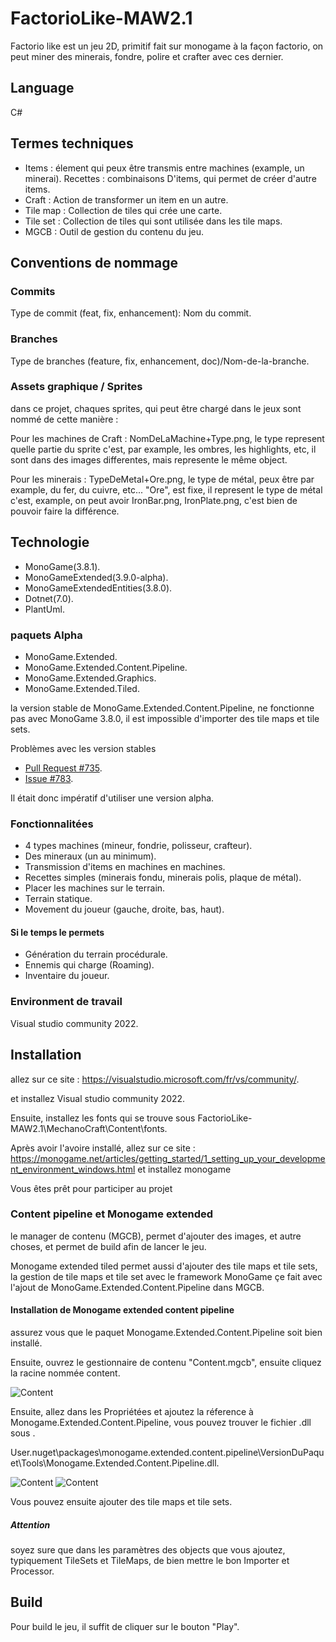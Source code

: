 # FactorioLike-MAW2.1

Factorio like est un jeu 2D, primitif fait sur monogame à la façon factorio, on peut miner des minerais, fondre, polire et crafter avec ces dernier.

## Language

C#

## Termes techniques

- Items : élement qui peux être transmis entre machines (example, un minerai).
Recettes : combinaisons D'items, qui permet de créer d'autre items.
- Craft : Action de transformer un item en un autre.
- Tile map : Collection de tiles qui crée une carte.
- Tile set : Collection de tiles qui sont utilisée dans les tile maps.
- MGCB : Outil de gestion du contenu du jeu.

## Conventions de nommage

### Commits

Type de commit (feat, fix, enhancement): Nom du commit.

### Branches

Type de branches (feature, fix, enhancement, doc)/Nom-de-la-branche.

### Assets graphique / Sprites

dans ce projet, chaques sprites, qui peut être chargé dans le jeux sont nommé de cette manière :

Pour les machines de Craft : NomDeLaMachine+Type.png, le type represent quelle partie du sprite c'est, par example, les ombres, les highlights, etc, il sont dans des images differentes, mais represente le même object.

Pour les minerais : TypeDeMetal+Ore.png, le type de métal, peux être par example, du fer, du cuivre, etc... "Ore", est fixe, il represent le type de métal c'est, example, on peut avoir IronBar.png, IronPlate.png, c'est bien de pouvoir faire la différence.



## Technologie

- MonoGame(3.8.1).
- MonoGameExtended(3.9.0-alpha).
- MonoGameExtendedEntities(3.8.0).
- Dotnet(7.0).
- PlantUml.

### paquets Alpha

- MonoGame.Extended.
- MonoGame.Extended.Content.Pipeline.
- MonoGame.Extended.Graphics.
- MonoGame.Extended.Tiled.

la version stable de MonoGame.Extended.Content.Pipeline, ne fonctionne pas avec MonoGame 3.8.0, il est impossible d'importer des tile maps et tile sets.

Problèmes avec les version stables
- [Pull Request #735](https://github.com/craftworkgames/MonoGame.Extended/pull/735).
- [Issue #783](https://github.com/craftworkgames/MonoGame.Extended/issues/783).

Il était donc impératif d'utiliser une version alpha.

### Fonctionnalitées

- 4 types machines (mineur, fondrie, polisseur, crafteur).
- Des mineraux (un au minimum).
- Transmission d'items en machines en machines.
- Recettes simples (minerais fondu, minerais polis, plaque de métal).
- Placer les machines sur le terrain.
- Terrain statique.
- Movement du joueur (gauche, droite, bas, haut).

#### Si le temps le permets

- Génération du terrain procédurale.
- Ennemis qui charge (Roaming).
- Inventaire du joueur.

### Environment de travail

Visual studio community 2022.


## Installation

allez sur ce site : https://visualstudio.microsoft.com/fr/vs/community/.

et installez Visual studio community 2022.

Ensuite, installez les fonts qui se trouve sous FactorioLike-MAW2.1\MechanoCraft\Content\fonts.

Après avoir l'avoire installé, allez sur ce site : https://monogame.net/articles/getting_started/1_setting_up_your_development_environment_windows.html et installez monogame

Vous êtes prêt pour participer au projet


### Content pipeline et Monogame extended

le manager de contenu (MGCB), permet d'ajouter des images, et autre choses, et permet de build afin de lancer le jeu.

Monogame extended tiled permet aussi d'ajouter des tile maps et tile sets, la gestion de tile maps et tile set avec le framework MonoGame çe fait avec l'ajout de MonoGame.Extended.Content.Pipeline dans MGCB.

#### Installation de Monogame extended content pipeline

assurez vous que le paquet Monogame.Extended.Content.Pipeline soit bien installé.

Ensuite, ouvrez le gestionnaire de contenu "Content.mgcb", ensuite cliquez la racine nommée content.

![Content](Doc/Images/Content.PNG "Content")

Ensuite, allez dans les Propriétées et ajoutez la réference à Monogame.Extended.Content.Pipeline, vous pouvez trouver le fichier .dll sous .

User\.nuget\packages\monogame.extended.content.pipeline\VersionDuPaquet\Tools\Monogame.Extended.Content.Pipeline.dll.

![Content](Doc/Images/Propreties.PNG "Content")
![Content](Doc/Images/Reference.PNG "Content")

Vous pouvez ensuite ajouter des tile maps et tile sets.

##### Attention

soyez sure que dans les paramètres des objects que vous ajoutez, typiquement TileSets et TileMaps, de bien mettre le bon Importer et Processor.

## Build

Pour build le jeu, il suffit de cliquer sur le bouton "Play".
